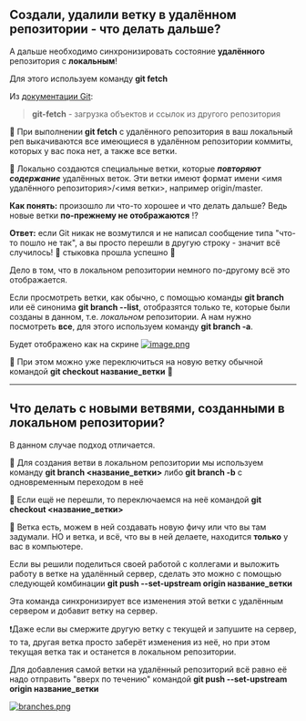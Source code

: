 ## Создали, удалили ветку в удалённом репозитории - что делать дальше? ##

А дальше необходимо синхронизировать состояние **удалённого** репозитория с **локальным**!

Для этого используем команду 
                                          **git fetch**

Из [документации Git](https://git-scm.com/docs/git-fetch):
> **git-fetch** - загрузка объектов и ссылок из другого репозитория

:herb: При выполнении **git fetch** с удалённого репозитория в ваш локальный реп
выкачиваются все имеющиеся в удалённом репозитории коммиты, которых у вас пока нет,
а также все ветки.

:herb: Локально создаются специальные ветки, которые ***повторяют содержание***
удалённых веток. Эти ветки имеют формат имени <имя удалённого репозитория>/<имя ветки>, например origin/master.

**Как понять:** произошло ли что-то хорошее и что делать дальше?
Ведь новые ветки **по-прежнему не отображаются** :interrobang:

**Ответ:** если Git никак не возмутился и не написал сообщение типа "что-то пошло не так",
а вы просто перешли в другую строку - значит всё случилось! 🌟 стыковка прошла успешно 🚀

Дело в том, что в локальном репозитории немного по-другому всё это отображается.

Если просмотреть ветки, как обычно, с помощью команды **git branch** или её синонима **git branch --list**,
отобразятся только те, которые были созданы в данном, т.е. *локальном*  репозитории.
А нам нужно посмотреть **все**, для этого используем команду 
                                    **git branch -a**.

Будет отображено как на скрине
[![image.png](https://i.postimg.cc/BvGSMD6j/image.png)](https://postimg.cc/75mrL5S4)

:herb: При этом можно уже переключиться на новую ветку обычной
командой **git checkout название_ветки** 👏
___

## Что делать с новыми ветвями, созданными в локальном репозитории? ##

В данном случае подход отличается.

:herb: Для создания ветви в локальном репозитории мы используем команду **git branch <название_ветки>**
либо **git branch -b** с одновременным переходом в неё

:herb: Если ещё не перешли, то переключаемся на неё командой **git checkout <название_ветки>**

:herb: Ветка есть, можем в ней создавать новую фичу или что вы там задумали.
НО и ветка, и всё, что вы в ней делаете, находится **только** у вас в компьютере.

Если вы решили поделиться своей работой с коллегами и выложить работу в ветке на удалённый сервер,
сделать это можно с помощью следующей комбинации **git push --set-upstream origin название_ветки**

Эта команда синхронизирует все изменения этой ветки с удалённым сервером и добавит ветку на сервер.

❗Даже если вы смержите другую ветку с текущей и запушите на сервер, то та, другая ветка просто заберёт изменения из неё,
но при этом текущая ветка так и останется в локальном репозитории.

Для добавления самой ветки на удалённый репозиторий всё равно её надо отправить "вверх по течению"
командой **git push --set-upstream origin название_ветки**

[![branches.png](https://i.postimg.cc/sfWySfz6/branches.png)](https://postimg.cc/NLQWvc5m)
